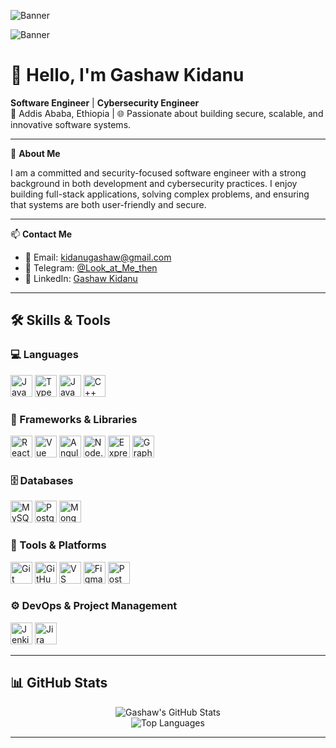 ![Banner](https://user-images.githubusercontent.com/59097663/161393868-9d0d8cf2-9195-4c10-8bcc-56a43eaf1394.png)



![Banner](https://github.com/Gashaw512/asset/blob/main/gitbanner.png)

# 👋 Hello, I'm Gashaw Kidanu

**Software Engineer** | **Cybersecurity Engineer**  
📍 Addis Ababa, Ethiopia | 🌐 Passionate about building secure, scalable, and innovative software systems.

---

🎯 **About Me**

I am a committed and security-focused software engineer with a strong background in both development and cybersecurity practices. I enjoy building full-stack applications, solving complex problems, and ensuring that systems are both user-friendly and secure.

---

📫 **Contact Me**

- 📧 Email: [kidanugashaw@gmail.com](mailto:kidanugashaw@gmail.com)
- 💬 Telegram: [@Look_at_Me_then](https://t.me/Look_at_Me_then)
- 🔗 LinkedIn: [Gashaw Kidanu](https://www.linkedin.com/in/gashaw-kidanu-b52238233/)

---

## 🛠️ Skills & Tools

### 💻 Languages
<p>
  <img src="https://cdn.jsdelivr.net/gh/devicons/devicon/icons/javascript/javascript-original.svg" alt="JavaScript" width="35"/>
  <img src="https://cdn.jsdelivr.net/gh/devicons/devicon/icons/typescript/typescript-original.svg" alt="TypeScript" width="35"/>
  <img src="https://cdn.jsdelivr.net/gh/devicons/devicon/icons/java/java-original.svg" alt="Java" width="35"/>
  <img src="https://cdn.jsdelivr.net/gh/devicons/devicon/icons/cplusplus/cplusplus-original.svg" alt="C++" width="35"/>
</p>

### 🧱 Frameworks & Libraries
<p>
  <img src="https://www.vectorlogo.zone/logos/reactjs/reactjs-icon.svg" alt="React" width="35"/>
  <img src="https://cdn.jsdelivr.net/gh/devicons/devicon/icons/vuejs/vuejs-original.svg" alt="Vue" width="35"/>
  <img src="https://cdn.jsdelivr.net/gh/devicons/devicon/icons/angularjs/angularjs-original.svg" alt="Angular" width="35"/>
  <img src="https://cdn.jsdelivr.net/gh/devicons/devicon/icons/nodejs/nodejs-original.svg" alt="Node.js" width="35"/>
  <img src="https://cdn.jsdelivr.net/gh/devicons/devicon/icons/express/express-original.svg" alt="Express" width="35"/>
  <img src="https://cdn.jsdelivr.net/gh/devicons/devicon/icons/graphql/graphql-plain.svg" alt="GraphQL" width="35"/>
</p>

### 🗄️ Databases
<p>
  <img src="https://cdn.jsdelivr.net/gh/devicons/devicon/icons/mysql/mysql-original.svg" alt="MySQL" width="35"/>
  <img src="https://cdn.jsdelivr.net/gh/devicons/devicon/icons/postgresql/postgresql-original.svg" alt="PostgreSQL" width="35"/>
  <img src="https://cdn.jsdelivr.net/gh/devicons/devicon/icons/mongodb/mongodb-original.svg" alt="MongoDB" width="35"/>
</p>

### 🧰 Tools & Platforms
<p>
  <img src="https://cdn.jsdelivr.net/gh/devicons/devicon/icons/git/git-original.svg" alt="Git" width="35"/>
  <img src="https://www.vectorlogo.zone/logos/github/github-icon.svg" alt="GitHub" width="35"/>
  <img src="https://cdn.jsdelivr.net/gh/devicons/devicon/icons/vscode/vscode-original.svg" alt="VS Code" width="35"/>
  <img src="https://cdn.jsdelivr.net/gh/devicons/devicon/icons/figma/figma-original.svg" alt="Figma" width="35"/>
  <img src="https://www.vectorlogo.zone/logos/getpostman/getpostman-icon.svg" alt="Postman" width="35"/>
</p>

### ⚙️ DevOps & Project Management
<p>
  <img src="https://cdn.jsdelivr.net/gh/devicons/devicon/icons/jenkins/jenkins-original.svg" alt="Jenkins" width="35"/>
  <img src="https://cdn.jsdelivr.net/gh/devicons/devicon/icons/jira/jira-original-wordmark.svg" alt="Jira" width="35"/>
</p>

---

## 📊 GitHub Stats

<p align="center">
  <img src="https://github-readme-stats.vercel.app/api?username=Gashaw512&show_icons=true&theme=tokyonight" alt="Gashaw's GitHub Stats" />
  <br/>
  <img src="https://github-readme-stats.vercel.app/api/top-langs?username=Gashaw512&layout=compact&theme=tokyonight" alt="Top Languages" />
</p>

---

<!-- Optionally add: Projects | Certifications | Blog links -->

